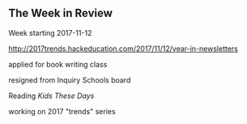 ## The Week in Review

Week starting 2017-11-12

http://2017trends.hackeducation.com/2017/11/12/year-in-newsletters

applied for book writing class

resigned from Inquiry Schools board

Reading _Kids These Days_

working on 2017 "trends" series


